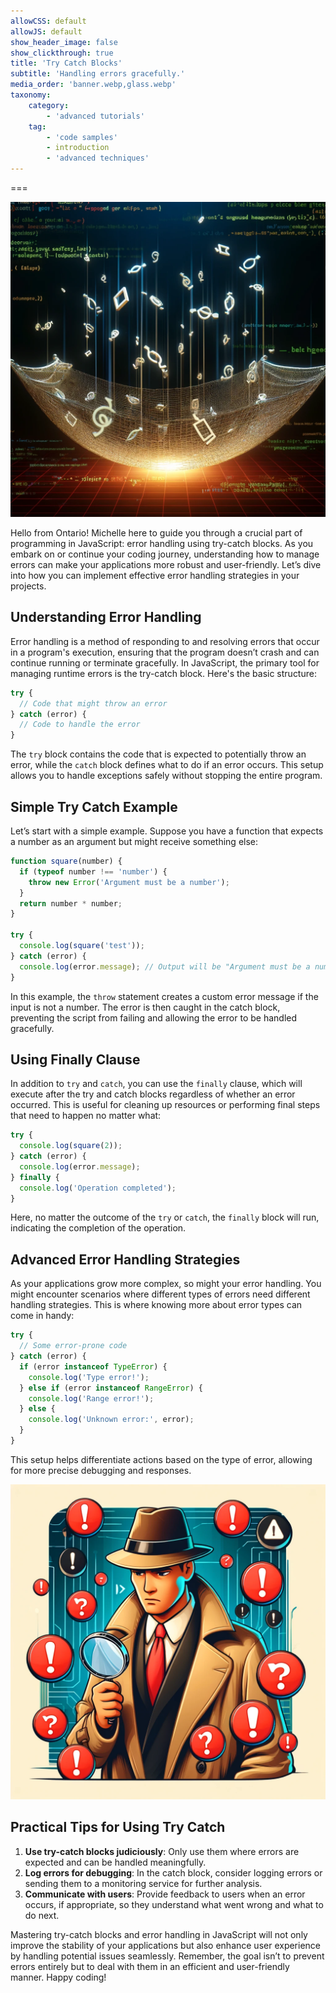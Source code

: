 ```yaml
---
allowCSS: default
allowJS: default
show_header_image: false
show_clickthrough: true
title: 'Try Catch Blocks'
subtitle: 'Handling errors gracefully.'
media_order: 'banner.webp,glass.webp'
taxonomy:
    category:
        - 'advanced tutorials'
    tag:
        - 'code samples'
        - introduction
        - 'advanced techniques'
---
```


===

![An image depicting a digital safety net catching falling code snippets, symbolizing error handling in programming.](banner.webp)

Hello from Ontario! Michelle here to guide you through a crucial part of programming in JavaScript: error handling using try-catch blocks. As you embark on or continue your coding journey, understanding how to manage errors can make your applications more robust and user-friendly. Let’s dive into how you can implement effective error handling strategies in your projects.

## Understanding Error Handling

Error handling is a method of responding to and resolving errors that occur in a program's execution, ensuring that the program doesn’t crash and can continue running or terminate gracefully. In JavaScript, the primary tool for managing runtime errors is the try-catch block. Here's the basic structure:

```javascript
try {
  // Code that might throw an error
} catch (error) {
  // Code to handle the error
}
```

The `try` block contains the code that is expected to potentially throw an error, while the `catch` block defines what to do if an error occurs. This setup allows you to handle exceptions safely without stopping the entire program.

## Simple Try Catch Example

Let’s start with a simple example. Suppose you have a function that expects a number as an argument but might receive something else:

```javascript
function square(number) {
  if (typeof number !== 'number') {
    throw new Error('Argument must be a number');
  }
  return number * number;
}

try {
  console.log(square('test'));
} catch (error) {
  console.log(error.message); // Output will be "Argument must be a number"
}
```

In this example, the `throw` statement creates a custom error message if the input is not a number. The error is then caught in the catch block, preventing the script from failing and allowing the error to be handled gracefully.

## Using Finally Clause

In addition to `try` and `catch`, you can use the `finally` clause, which will execute after the try and catch blocks regardless of whether an error occurred. This is useful for cleaning up resources or performing final steps that need to happen no matter what:

```javascript
try {
  console.log(square(2));
} catch (error) {
  console.log(error.message);
} finally {
  console.log('Operation completed');
}
```

Here, no matter the outcome of the `try` or `catch`, the `finally` block will run, indicating the completion of the operation.

## Advanced Error Handling Strategies

As your applications grow more complex, so might your error handling. You might encounter scenarios where different types of errors need different handling strategies. This is where knowing more about error types can come in handy:

```javascript
try {
  // Some error-prone code
} catch (error) {
  if (error instanceof TypeError) {
    console.log('Type error!');
  } else if (error instanceof RangeError) {
    console.log('Range error!');
  } else {
    console.log('Unknown error:', error);
  }
}
```

This setup helps differentiate actions based on the type of error, allowing for more precise debugging and responses.

![An image showing a detective with a magnifying glass examining different error icons like exclamation marks and question marks, illustrating the investigation of various error types.](glass.webp)

## Practical Tips for Using Try Catch

1. **Use try-catch blocks judiciously**: Only use them where errors are expected and can be handled meaningfully.
2. **Log errors for debugging**: In the catch block, consider logging errors or sending them to a monitoring service for further analysis.
3. **Communicate with users**: Provide feedback to users when an error occurs, if appropriate, so they understand what went wrong and what to do next.

Mastering try-catch blocks and error handling in JavaScript will not only improve the stability of your applications but also enhance user experience by handling potential issues seamlessly. Remember, the goal isn’t to prevent errors entirely but to deal with them in an efficient and user-friendly manner. Happy coding!